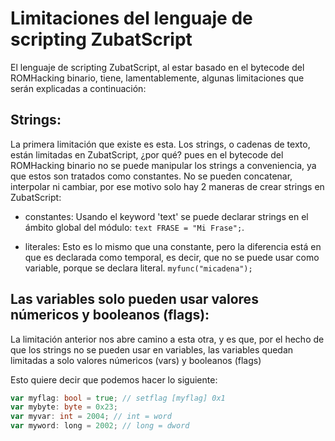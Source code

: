 # Limitaciones del lenguaje de scripting ZubatScript

El lenguaje de scripting ZubatScript, al estar basado en el bytecode del ROMHacking binario, tiene,
lamentablemente, algunas limitaciones que serán explicadas a continuación:

## Strings:

La primera limitación que existe es esta. Los strings, o cadenas de texto, están limitadas en ZubatScript, ¿por qué? pues en el bytecode del ROMHacking binario no se puede manipular los strings a conveniencia, ya que estos son tratados como constantes. No se pueden concatenar, interpolar ni cambiar, por ese motivo solo hay 2 maneras de crear strings en ZubatScript:

* constantes:
Usando el keyword 'text' se puede declarar strings en el ámbito global del módulo: `text FRASE = "Mi Frase";`.

* literales:
Esto es lo mismo que una constante, pero la diferencia está en que es declarada como temporal, es decir, que no se puede usar como variable, porque se declara literal. `myfunc("micadena");`

## Las variables solo pueden usar valores númericos y booleanos (flags):

La limitación anterior nos abre camino a esta otra, y es que, por el hecho de que los strings no se pueden usar en variables, las variables quedan limitadas a solo valores númericos (vars) y booleanos (flags)

Esto quiere decir que podemos hacer lo siguiente:
```go
var myflag: bool = true; // setflag [myflag] 0x1
var mybyte: byte = 0x23;
var myvar: int = 2004; // int = word
var myword: long = 2002; // long = dword
```
